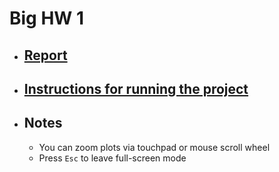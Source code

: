 # Big HW 1

- ## [Report](https://www.mathcha.io/editor/1mMQyTV1HvqhG1LJekC9ZqYLZS7Y80qXIJK5pn7)

- ## [Instructions for running the project](../README.md)

- ## Notes

  - You can zoom plots via touchpad or mouse scroll wheel
  - Press `Esc` to leave full-screen mode
